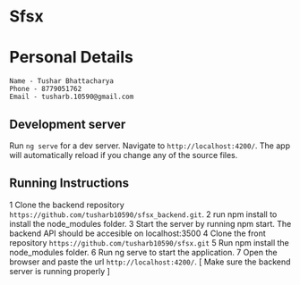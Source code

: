 # Sfsx

# Personal Details
    Name - Tushar Bhattacharya
    Phone - 8779051762
    Email - tusharb.10590@gmail.com

## Development server

Run `ng serve` for a dev server. Navigate to `http://localhost:4200/`. The app will automatically reload if you change any of the source files.

## Running Instructions

 1 Clone the backend repository `https://github.com/tusharb10590/sfsx_backend.git`.
 2 run npm install  to install the node_modules folder.
 3 Start the server by running npm start. The backend API should be accesible on localhost:3500
 4 Clone the front repository `https://github.com/tusharb10590/sfsx.git`
 5 Run npm install the node_modules folder.
 6 Run ng serve to start the application. 
 7 Open the browser and paste the url `http://localhost:4200/`. [ Make sure the backend server is running properly ]




